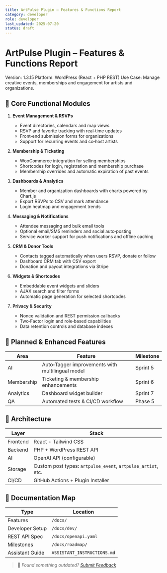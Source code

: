```yaml
---
title: ArtPulse Plugin – Features & Functions Report
category: developer
role: developer
last_updated: 2025-07-20
status: draft
---
```

# ArtPulse Plugin – Features & Functions Report

Version: 1.3.15
Platform: WordPress (React + PHP REST)
Use Case: Manage creative events, memberships and engagement for artists and organizations.

## 🔧 Core Functional Modules

1. **Event Management & RSVPs**
   - Event directories, calendars and map views
   - RSVP and favorite tracking with real‑time updates
   - Front‑end submission forms for organizations
   - Support for recurring events and co‑host artists

2. **Membership & Ticketing**
   - WooCommerce integration for selling memberships
   - Shortcodes for login, registration and membership purchase
   - Membership overrides and automatic expiration of past events

3. **Dashboards & Analytics**
   - Member and organization dashboards with charts powered by Chart.js
   - Export RSVPs to CSV and mark attendance
   - Login heatmap and engagement trends

4. **Messaging & Notifications**
   - Attendee messaging and bulk email tools
   - Optional email/SMS reminders and social auto‑posting
   - Service worker support for push notifications and offline caching

5. **CRM & Donor Tools**
   - Contacts tagged automatically when users RSVP, donate or follow
   - Dashboard CRM tab with CSV export
   - Donation and payout integrations via Stripe

6. **Widgets & Shortcodes**
   - Embeddable event widgets and sliders
   - AJAX search and filter forms
   - Automatic page generation for selected shortcodes

7. **Privacy & Security**
   - Nonce validation and REST permission callbacks
   - Two‑Factor login and role‑based capabilities
   - Data retention controls and database indexes

## 🔮 Planned & Enhanced Features

| Area | Feature | Milestone |
|------|---------|----------|
| AI | Auto‑Tagger improvements with multilingual model | Sprint 5 |
| Membership | Ticketing & membership enhancements | Sprint 6 |
| Analytics | Dashboard widget builder | Sprint 7 |
| QA | Automated tests & CI/CD workflow | Phase 5 |

## 🧱 Architecture

| Layer | Stack |
|-------|-------|
| Frontend | React + Tailwind CSS |
| Backend | PHP + WordPress REST API |
| AI | OpenAI API (configurable) |
| Storage | Custom post types: `artpulse_event`, `artpulse_artist`, etc. |
| CI/CD | GitHub Actions + Plugin Installer |

## 📁 Documentation Map

| Type | Location |
|------|---------|
| Features | `/docs/` |
| Developer Setup | `/docs/dev/` |
| REST API Spec | `/docs/openapi.yaml` |
| Milestones | `/docs/roadmap/` |
| Assistant Guide | `ASSISTANT_INSTRUCTIONS.md` |

> 💬 *Found something outdated? [Submit Feedback](../feedback.md)*
